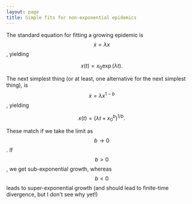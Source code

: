 ```yaml
---
layout: page
title: Simple fits for non-exponential epidemics
---
```


The standard equation for fitting a growing epidemic is $$\dot x = \lambda x$$, yielding

$$x(t) = x_0 \exp(\lambda t).$$

The next simplest thing (or at least, one alternative for the next simplest thing), is $$\dot x = \lambda x^{1-b}$$, yielding

$$x(t) = (\lambda t + x_0^b)^{1/b}.$$

These match if we take the limit as $$b\to 0$$. If $$b>0$$, we get sub-exponential growth, whereas $$b<0$$ leads to super-exponential growth (and should lead to finite-time divergence, but I don't see why yet!)
